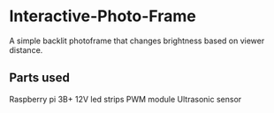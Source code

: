 # Interactive-Photo-Frame
A simple backlit photoframe that changes brightness based on viewer distance.

## Parts used
Raspberry pi 3B+
12V led strips
PWM module
Ultrasonic sensor
